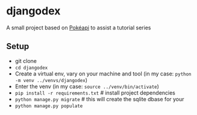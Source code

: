 # djangodex
A small project based on [Pokéapi](https://pokeapi.co/) to assist a tutorial series


## Setup

- git clone
- `cd djangodex`
- Create a virtual env, vary on your machine and tool (in my case: `python -m venv ../venvs/djangodex`)
- Enter the venv (in my case: `source ../venv/bin/activate`)
- `pip install -r requirements.txt`  # install project dependencies
- `python manage.py migrate`  # this will create the sqlite dbase for your
- `python manage.py populate`

